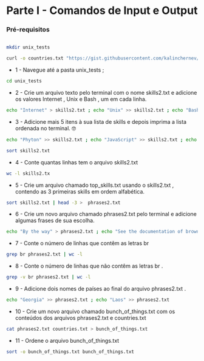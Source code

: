 # Parte I - Comandos de Input e Output

### Pré-requisitos

```bash

mkdir unix_tests

curl -o countries.txt "https://gist.githubusercontent.com/kalinchernev/486393efcca01623b18d/raw/daa24c9fea66afb7d68f8d69f0c4b8eeb9406e83/countries" ;
```

- 1 - Navegue até a pasta unix_tests ;

```bash
cd unix_tests
```

- 2 - Crie um arquivo texto pelo terminal com o nome skills2.txt e adicione os valores Internet , Unix e Bash , um em cada linha.

```bash
echo "Internet" > skills2.txt ; echo "Unix" >> skills2.txt ; echo "Bash" >> skills2.txt
```

- 3 - Adicione mais 5 itens à sua lista de skills e depois imprima a lista ordenada no terminal. 🤓

```bash
echo "Phyton" >> skills2.txt ; echo "JavaScript" >> skills2.txt ; echo "PHP" >> skills2.txt ; echo "HTML" >> skills2.txt ; echo "CSS" >> skills2.txt

sort skills2.txt
```

- 4 - Conte quantas linhas tem o arquivo skills2.txt

```bash
wc -l skills2.tx
```

- 5 - Crie um arquivo chamado top_skills.txt usando o skills2.txt , contendo as 3 primeiras skills em ordem alfabética.

```bash
sort skills2.txt | head -3 >  phrases2.txt
```

- 6 - Crie um novo arquivo chamado phrases2.txt pelo terminal e adicione algumas frases de sua escolha.

```bash
echo "By the way" > phrases2.txt ; echo "See the documentation of brownie" >> phrases2.txt ; echo "The keys on a keyboard" >> phrases2.txt
```

- 7 - Conte o número de linhas que contêm as letras br

```bash
grep br phrases2.txt | wc -l
```

- 8 - Conte o número de linhas que não contêm as letras br .

```bash
grep -v br phrases2.txt | wc -l
```

- 9 - Adicione dois nomes de países ao final do arquivo phrases2.txt .

```bash
echo "Georgia" >> phrases2.txt ; echo "Laos" >> phrases2.txt
```

- 10 - Crie um novo arquivo chamado bunch_of_things.txt com os conteúdos dos arquivos phrases2.txt e countries.txt

```bash
cat phrases2.txt countries.txt > bunch_of_things.txt
```

- 11 - Ordene o arquivo bunch_of_things.txt

```bash
sort -o bunch_of_things.txt bunch_of_things.txt
```
